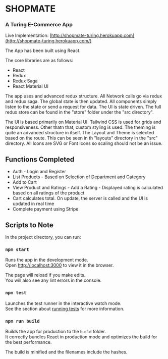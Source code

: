 # SHOPMATE
### A Turing E-Commerce App

Live Implementation:
[http://shopmate-turing.herokuapp.com](http://shopmate-turing.herokuapp.com/) 

The App has been built using React.

The core libraries are as follows:

* React
* Redux
* Redux Saga
* React Material UI

The app uses and advanced redux structure. All Network calls go via redux and redux saga. The global state is then updated. All components simply listen to the state or send a request for data. The UI is state driven. The full redux store can be found in the "store" folder under the "src directory".

The UI is based primarily on Material UI. Tailwind CSS is used for grids and responsiveness. Other thatn that, custom styling is used. The theming is quite an advanced structure in itself. The Layout and Theme is selected based on the route. This can be seen in th "layouts" directory in the "src" directory. All Icons are SVG or Font Icons so scaling should not be an issue.

## Functions Completed

* Auth - Login and Register
* List Products - Based on Selection of Department and Category
* Add to Cart
* View Product and Ratings - Add a Rating - Displayed rating is calculated based on all ratings of the product
* Cart calculates total. On update, the server is called and the UI is updated in real time
* Complete payment using Stripe

## Scripts to Note

In the project directory, you can run:

### `npm start`

Runs the app in the development mode.<br>
Open [http://localhost:3000](http://localhost:3000) to view it in the browser.

The page will reload if you make edits.<br>
You will also see any lint errors in the console.

### `npm test`

Launches the test runner in the interactive watch mode.<br>
See the section about [running tests](https://facebook.github.io/create-react-app/docs/running-tests) for more information.

### `npm run build`

Builds the app for production to the `build` folder.<br>
It correctly bundles React in production mode and optimizes the build for the best performance.

The build is minified and the filenames include the hashes.<br>
